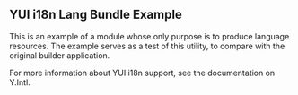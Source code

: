 YUI i18n Lang Bundle Example
----------------------------

This is an example of a module whose only purpose is to produce language resources.
The example serves as a test of this utility, to compare with the original builder application.

For more information about YUI i18n support, see the documentation on Y.Intl.